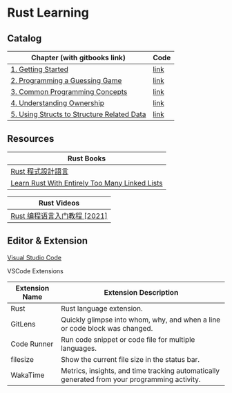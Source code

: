 # Rust Learning

## Catalog

| Chapter (with gitbooks link)                                                                                     | Code                                           |
| ---------------------------------------------------------------------------------------------------------------- | ---------------------------------------------- |
| [1. Getting Started](https://doc.rust-lang.org/stable/book/ch01-00-getting-started.html)                         | [link](./Chapter01_GettingStarted/)            |
| [2. Programming a Guessing Game](https://doc.rust-lang.org/stable/book/ch02-00-guessing-game-tutorial.html)      | [link](./Chapter02_GuessingGame/)              |
| [3. Common Programming Concepts](https://doc.rust-lang.org/stable/book/ch03-00-common-programming-concepts.html) | [link](./Chapter03_CommonProgrammingConcepts/) |
| [4. Understanding Ownership](https://doc.rust-lang.org/stable/book/ch04-00-understanding-ownership.html)         | [link](./Chapter04_Ownership/)                 |
| [5. Using Structs to Structure Related Data](https://doc.rust-lang.org/stable/book/ch05-00-structs.html)         | [link](./Chapter05_Struct/)                    |



## Resources

| Rust Books                                                                                                    |
| ------------------------------------------------------------------------------------------------------------- |
| [Rust 程式設計語言](https://rust-lang.tw/book-tw/)                                                            |
| [Learn Rust With Entirely Too Many Linked Lists](https://rust-unofficial.github.io/too-many-lists/index.html) |

| Rust Videos                                                                                              |
| -------------------------------------------------------------------------------------------------------- |
| [Rust 编程语言入门教程 [2021]](https://www.youtube.com/playlist?list=PL3azK8C0kje1DUJbaOqce19j3R_-tIc4_) |

## Editor & Extension

[Visual Studio Code](https://code.visualstudio.com/)

VSCode Extensions

| Extension Name | Extension Description                                                                        |
| -------------- | -------------------------------------------------------------------------------------------- |
| Rust           | Rust language extension.                                                                     |
| GitLens        | Quickly glimpse into whom, why, and when a line or code block was changed.                   |
| Code Runner    | Run code snippet or code file for multiple languages.                                        |
| filesize       | Show the current file size in the status bar.                                                |
| WakaTime       | Metrics, insights, and time tracking automatically generated from your programming activity. |
